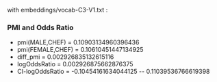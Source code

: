 with embeddings/vocab-C3-V1.txt :
 
### PMI and Odds Ratio 
 - pmi(MALE,CHEF) = 0.10903134960396436
 - pmi(FEMALE,CHEF) = 0.10610451447134925
 - diff_pmi = 0.002926835132615116
 - logOddsRatio = 0.002926875662876375
 - CI-logOddsRatio = -0.10454161634044125 -- 0.11039536766619398

